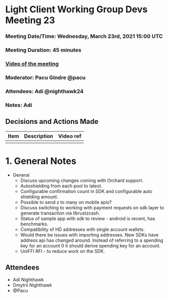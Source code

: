 # Light Client Working Group Devs Meeting 23
### Meeting Date/Time: Wednesday, March 23rd, 2021 15:00 UTC
### Meeting Duration: 45 minutes
### [Video of the meeting](not-recorded)
### Moderator: Pacu Gindre @pacu
### Attendees: Adi @nighthawk24
### Notes: Adi

## Decisions and Actions Made
| Item | Description | Video ref |
| ------------- | ----------- | --------- |
| | ||


# 1. General Notes
* General
  - Discuss upcoming changes coming with Orchard support.
  - Autoshielding from each pool to latest.
  - Configurable confirmation count in SDK and configurable auto shielding amount.
  - Possible to send z to many on mobile apis?
  - Discuss switching to working with payment requests on sdk layer to generate transaction via librustzcash.
  - Status of sample app with sdk to review - android is recent, has benchmarks.
  - Compatibility of HD addresses with single account wallets.
  - Would there be issues with importing addresses. New SDKs have address api has changed around. Instead of referring to a spending key for an account 0 it should derive spending key for an account.
  - UniFFI RFI - to reduce work on the SDK.
## Attendees
* Adi Nighthawk
* Dmytrii Nighthawk
* @Pacu